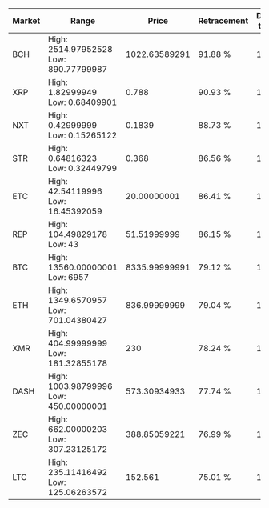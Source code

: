 | Market | Range | Price| Retracement | Doubles to 50% |
| --- | --- | --- | --- | --- |
| BCH | High: 2514.97952528<br />Low: 890.77799987 | 1022.63589291 | 91.88 % | 1.67 |
| XRP | High: 1.82999949<br />Low: 0.68409901 | 0.788 | 90.93 % | 1.60 |
| NXT | High: 0.42999999<br />Low: 0.15265122 | 0.1839 | 88.73 % | 1.58 |
| STR | High: 0.64816323<br />Low: 0.32449799 | 0.368 | 86.56 % | 1.32 |
| ETC | High: 42.54119996<br />Low: 16.45392059 | 20.00000001 | 86.41 % | 1.47 |
| REP | High: 104.49829178<br />Low: 43 | 51.51999999 | 86.15 % | 1.43 |
| BTC | High: 13560.00000001<br />Low: 6957 | 8335.99999991 | 79.12 % | 1.23 |
| ETH | High: 1349.6570957<br />Low: 701.04380427 | 836.99999999 | 79.04 % | 1.23 |
| XMR | High: 404.99999999<br />Low: 181.32855178 | 230 | 78.24 % | 1.27 |
| DASH | High: 1003.98799996<br />Low: 450.00000001 | 573.30934933 | 77.74 % | 1.27 |
| ZEC | High: 662.00000203<br />Low: 307.23125172 | 388.85059221 | 76.99 % | 1.25 |
| LTC | High: 235.11416492<br />Low: 125.06263572 | 152.561 | 75.01 % | 1.18 |
